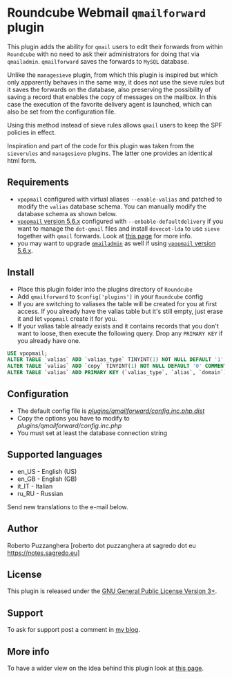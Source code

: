 Roundcube Webmail `qmailforward` plugin
==============================
This plugin adds the ability for `qmail` users to edit their forwards from within
`Roundcube` with no need to ask their administrators for doing that via `qmailadmin`.
`qmailforward` saves the forwards to `MySQL` database.

Unlike the `managesieve` plugin, from which this plugin is inspired but which only
apparently behaves in the same way, it does not use the sieve rules but it saves
the forwards on the database, also preserving the possibility of saving a record that
enables the copy of messages on the mailbox. In this case the execution of the favorite delivery
agent is launched, which can also be set from the configuration file. 

Using this method instead of sieve rules allows `qmail` users to keep the SPF policies in effect.

Inspiration and part of the code for this plugin was taken from the `sieverules` and `managesieve` plugins. The latter one provides an identical html form.

Requirements
------------
* `vpopmail` configured with virtual aliases `--enable-valias` and patched to modify the `valias` database schema. You can manually modify the database schema as shown below.
* [`vpopmail` version 5.6.x](https://notes.sagredo.eu/en/qmail-notes-185/installing-and-configuring-vpopmail-81.html) configured with `--enbable-defaultdelivery` if you want to manage the `dot-qmail` files and install `dovecot-lda` to use `sieve` together with `qmail` forwards. Look at [this page](https://notes.sagredo.eu/en/qmail-notes-185/sql-valias-with-sieve-solution-for-qmail-new-patches-and-roundcube-plugin-301.html) for more info.
* you may want to upgrade [`qmailadmin`](https://notes.sagredo.eu/en/qmail-notes-185/qmailadmin-23.html) as well if using [`vpopmail` version 5.6.x](https://notes.sagredo.eu/en/qmail-notes-185/installing-and-configuring-vpopmail-81.html).

Install
-------
* Place this plugin folder into the plugins directory of `Roundcube`
* Add `qmailforward` to `$config['plugins']` in your `Roundcube` config
* If you are switching to valiases the table will be created for you at first
  access. If you already have the valias table but it's still empty, just erase
  it and let `vpopmail` create it for you.
* If your valias table already exists and it contains records that you don't
  want to loose, then execute the following query. Drop any `PRIMARY KEY` if you
  already have one.

```sql
USE vpopmail;
ALTER TABLE `valias` ADD `valias_type` TINYINT(1) NOT NULL DEFAULT '1' COMMENT '1=forwarder 0=lda' FIRST;
ALTER TABLE `valias` ADD `copy` TINYINT(1) NOT NULL DEFAULT '0' COMMENT '0=redirect 1=copy&redirect' AFTER `valias_line`;
ALTER TABLE `valias` ADD PRIMARY KEY (`valias_type`, `alias`, `domain`);
```

Configuration
-------------
* The default config file is [*plugins/qmailforward/config.inc.php.dist*](config.inc.dist.php)
* Copy the options you have to modify to *plugins/qmailforward/config.inc.php*
* You must set at least the database connection string

Supported languages
-------------------
* en_US - English (US)
* en_GB - English (GB)
* it_IT - Italian
* ru_RU - Russian

Send new translations to the e-mail below.

Author
------
Roberto Puzzanghera [roberto dot puzzanghera at sagredo dot eu https://notes.sagredo.eu]

License
-------
This plugin is released under the [GNU General Public License Version 3+][gpl].

Support
-------
To ask for support post a comment in [my blog](https://notes.sagredo.eu/en/qmail-notes-185/sql-valias-with-sieve-solution-for-qmail-new-patches-and-roundcube-plugin-301.html).

More info
---------
To have a wider view on the idea behind this plugin look at [this page](https://notes.sagredo.eu/en/qmail-notes-185/sql-valias-with-sieve-solution-for-qmail-new-patches-and-roundcube-plugin-301.html).

[gpl]: https://www.gnu.org/licenses/gpl.html
